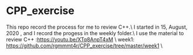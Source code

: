 # CPP_exercise
 This repo record the process for me to review C++.\\
 I started in  15, August, 2020 , and I record the progess in the weekly folder.\\
 I use the material to review C++ :https://youtu.be/XTq8AnpT4xM \\
 week1: https://github.com/rgmmmt4r/CPP_exercise/tree/master/week1 \\


